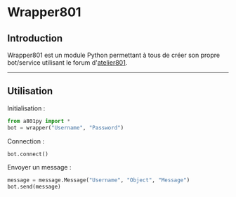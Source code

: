 # Wrapper801
## Introduction
Wrapper801 est un module Python permettant à tous de créer son propre bot/service utilisant le forum d'[atelier801].

[atelier801]: http://atelier801.com
****
## Utilisation
Initialisation :
```py
from a801py import *
bot = wrapper("Username", "Password")
```
Connection :
```py
bot.connect()
```
Envoyer un message :
```py
message = message.Message("Username", "Object", "Message")
bot.send(message)
```
